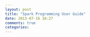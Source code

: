 ```yaml
---
layout: post
title: "Spark Programming User Guide"
date: 2013-07-16 16:27
comments: true
categories: 
---
```

